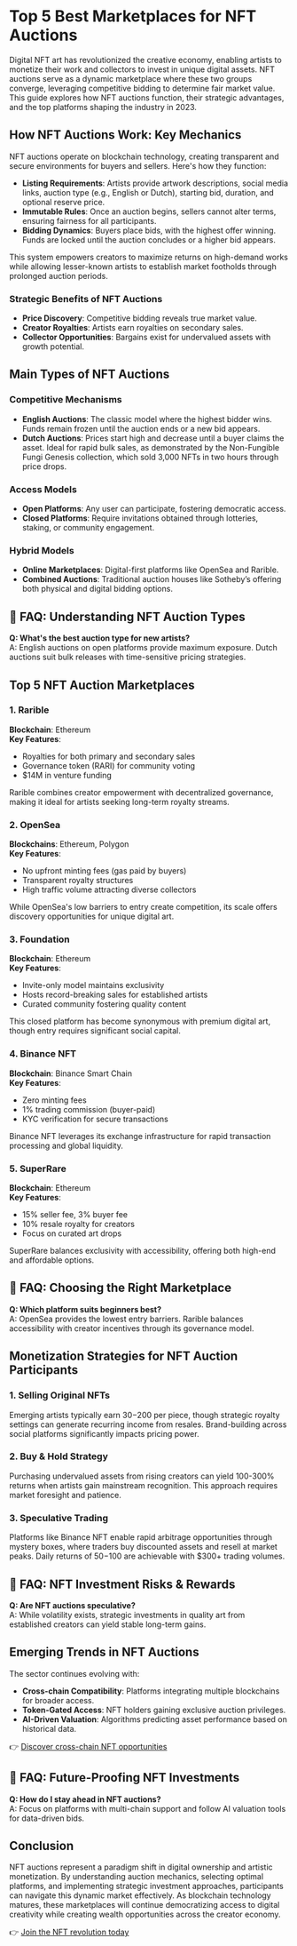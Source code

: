 # Top 5 Best Marketplaces for NFT Auctions

Digital NFT art has revolutionized the creative economy, enabling artists to monetize their work and collectors to invest in unique digital assets. NFT auctions serve as a dynamic marketplace where these two groups converge, leveraging competitive bidding to determine fair market value. This guide explores how NFT auctions function, their strategic advantages, and the top platforms shaping the industry in 2023.

## How NFT Auctions Work: Key Mechanics

NFT auctions operate on blockchain technology, creating transparent and secure environments for buyers and sellers. Here's how they function:

- **Listing Requirements**: Artists provide artwork descriptions, social media links, auction type (e.g., English or Dutch), starting bid, duration, and optional reserve price.
- **Immutable Rules**: Once an auction begins, sellers cannot alter terms, ensuring fairness for all participants.
- **Bidding Dynamics**: Buyers place bids, with the highest offer winning. Funds are locked until the auction concludes or a higher bid appears.

This system empowers creators to maximize returns on high-demand works while allowing lesser-known artists to establish market footholds through prolonged auction periods.

### Strategic Benefits of NFT Auctions
- **Price Discovery**: Competitive bidding reveals true market value.
- **Creator Royalties**: Artists earn royalties on secondary sales.
- **Collector Opportunities**: Bargains exist for undervalued assets with growth potential.

## Main Types of NFT Auctions

### Competitive Mechanisms
- **English Auctions**: The classic model where the highest bidder wins. Funds remain frozen until the auction ends or a new bid appears.
- **Dutch Auctions**: Prices start high and decrease until a buyer claims the asset. Ideal for rapid bulk sales, as demonstrated by the Non-Fungible Fungi Genesis collection, which sold 3,000 NFTs in two hours through price drops.

### Access Models
- **Open Platforms**: Any user can participate, fostering democratic access.
- **Closed Platforms**: Require invitations obtained through lotteries, staking, or community engagement.

### Hybrid Models
- **Online Marketplaces**: Digital-first platforms like OpenSea and Rarible.
- **Combined Auctions**: Traditional auction houses like Sotheby’s offering both physical and digital bidding options.

## 📌 FAQ: Understanding NFT Auction Types
**Q: What's the best auction type for new artists?**  
A: English auctions on open platforms provide maximum exposure. Dutch auctions suit bulk releases with time-sensitive pricing strategies.

## Top 5 NFT Auction Marketplaces

### 1. Rarible  
**Blockchain**: Ethereum  
**Key Features**:  
- Royalties for both primary and secondary sales  
- Governance token (RARI) for community voting  
- $14M in venture funding  

Rarible combines creator empowerment with decentralized governance, making it ideal for artists seeking long-term royalty streams.

### 2. OpenSea  
**Blockchains**: Ethereum, Polygon  
**Key Features**:  
- No upfront minting fees (gas paid by buyers)  
- Transparent royalty structures  
- High traffic volume attracting diverse collectors  

While OpenSea's low barriers to entry create competition, its scale offers discovery opportunities for unique digital art.

### 3. Foundation  
**Blockchain**: Ethereum  
**Key Features**:  
- Invite-only model maintains exclusivity  
- Hosts record-breaking sales for established artists  
- Curated community fostering quality content  

This closed platform has become synonymous with premium digital art, though entry requires significant social capital.

### 4. Binance NFT  
**Blockchain**: Binance Smart Chain  
**Key Features**:  
- Zero minting fees  
- 1% trading commission (buyer-paid)  
- KYC verification for secure transactions  

Binance NFT leverages its exchange infrastructure for rapid transaction processing and global liquidity.

### 5. SuperRare  
**Blockchain**: Ethereum  
**Key Features**:  
- 15% seller fee, 3% buyer fee  
- 10% resale royalty for creators  
- Focus on curated art drops  

SuperRare balances exclusivity with accessibility, offering both high-end and affordable options.

## 📌 FAQ: Choosing the Right Marketplace
**Q: Which platform suits beginners best?**  
A: OpenSea provides the lowest entry barriers. Rarible balances accessibility with creator incentives through its governance model.

## Monetization Strategies for NFT Auction Participants

### 1. Selling Original NFTs  
Emerging artists typically earn $30-$200 per piece, though strategic royalty settings can generate recurring income from resales. Brand-building across social platforms significantly impacts pricing power.

### 2. Buy & Hold Strategy  
Purchasing undervalued assets from rising creators can yield 100-300% returns when artists gain mainstream recognition. This approach requires market foresight and patience.

### 3. Speculative Trading  
Platforms like Binance NFT enable rapid arbitrage opportunities through mystery boxes, where traders buy discounted assets and resell at market peaks. Daily returns of $50-$100 are achievable with $300+ trading volumes.

## 📌 FAQ: NFT Investment Risks & Rewards
**Q: Are NFT auctions speculative?**  
A: While volatility exists, strategic investments in quality art from established creators can yield stable long-term gains.

## Emerging Trends in NFT Auctions

The sector continues evolving with:
- **Cross-chain Compatibility**: Platforms integrating multiple blockchains for broader access.
- **Token-Gated Access**: NFT holders gaining exclusive auction privileges.
- **AI-Driven Valuation**: Algorithms predicting asset performance based on historical data.

👉 [Discover cross-chain NFT opportunities](https://bit.ly/okx-bonus)

## 📌 FAQ: Future-Proofing NFT Investments
**Q: How do I stay ahead in NFT auctions?**  
A: Focus on platforms with multi-chain support and follow AI valuation tools for data-driven bids.

## Conclusion

NFT auctions represent a paradigm shift in digital ownership and artistic monetization. By understanding auction mechanics, selecting optimal platforms, and implementing strategic investment approaches, participants can navigate this dynamic market effectively. As blockchain technology matures, these marketplaces will continue democratizing access to digital creativity while creating wealth opportunities across the creator economy.

👉 [Join the NFT revolution today](https://bit.ly/okx-bonus)